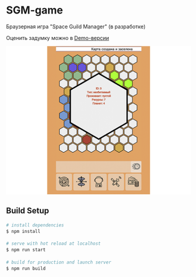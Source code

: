 # SGM-game

Браузерная игра "Space Guild Manager" (в разработке)

Оценить задумку можно в [Demo-версии](https://pavelgq.github.io/SGM-game/)

![alt text](https://github.com/Pavelgq/SGM-game/blob/master/map-screen.png "Экран с картой")

## Build Setup

```bash
# install dependencies
$ npm install

# serve with hot reload at localhost
$ npm run start

# build for production and launch server
$ npm run build
```
